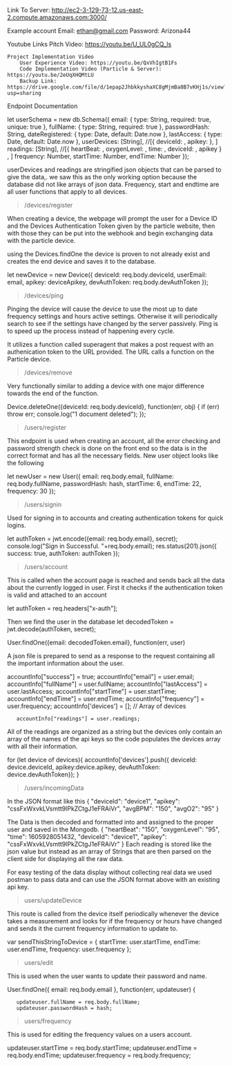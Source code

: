 
Link To Server: http://ec2-3-129-73-12.us-east-2.compute.amazonaws.com:3000/

Example account
    Email: ethan@gmail.com
    Password: Arizona44

Youtube Links
    Pitch Video: https://youtu.be/U_UL0gCQ_ls 

    Project Implementation Video 
        User Experience Video: https://youtu.be/QxVhIgtB1Fs
        Code Implementation Video (Particle & Server): https://youtu.be/2eUqXHQMtLU 
		Backup Link: https://drive.google.com/file/d/1epap2JhbkkyshaXC8gMjmBa8B7vKHj1s/view?usp=sharing 




Endpoint Documentation

let userSchema = new db.Schema({
 email:          { type: String, required: true, unique: true },
 fullName:       { type: String, required: true },
 passwordHash:   String,
 dateRegistered: { type: Date, default: Date.now },
 lastAccess:     { type: Date, default: Date.now },
 userDevices:    [String],  //[{ deviceId: , apikey:  }, ]
 readings:       [String], //[{ heartBeat: , oxygenLevel: , time: , deviceId: , apikey } , ]
 frequency:      Number,
 startTime:      Number,
 endTime:        Number
});

userDevices and readings are stringified json objects that can be parsed to give the data,. we saw this as the only working option because the database did not like arrays of json data. Frequency, start and endtime are all user functions that apply to all devices. 

>/devices/register

When creating a device, the webpage will prompt the user for a Device ID and the Devices Authentication Token given by the particle website, then with those they can be put into the webhook and begin exchanging data with the particle device. 

using the Devices.findOne the device is proven to not already exist and creates the end device and saves it to the database. 

let newDevice = new Device({
       deviceId: req.body.deviceId,
       userEmail: email,
       apikey: deviceApikey,
       devAuthToken: req.body.devAuthToken
     });

>/devices/ping

Pinging the device will cause the device to use the most up to date frequency settings and hours active settings. Otherwise it will periodically search to see if the settings have changed by the server passively. Ping is to speed up the process instead of happening every cycle.

It utilizes a function called superagent that makes a post request with an authenication token to the URL provided. The URL calls a function on the Particle device.

>/devices/remove

Very functionally similar to adding a device with one major difference towards the end of the function.

Device.deleteOne({deviceId: req.body.deviceId}, function(err, obj) {
     if (err) throw err;
     console.log("1 document deleted");
   });

>/users/register

This endpoint is used when creating an account, all the error checking and password strength check is done on the front end so the data is in the correct format and has all the necessary fields. New user object looks like the following

let newUser = new User({
       email: req.body.email,
       fullName: req.body.fullName,
       passwordHash: hash,
       startTime: 6,
       endTime: 22,
       frequency: 30
     });

>/users/signin

Used for signing in to accounts and creating authentication tokens for quick logins. 

let authToken = jwt.encode({email: req.body.email}, secret);
         console.log("Sign in Successful. "+req.body.email);
         res.status(201).json({ success: true, authToken: authToken });

>/users/account

This is called when the account page is reached and sends back all the data about the currently logged in user. First it checks if the authentication token is valid and attached to an account

let authToken = req.headers["x-auth"];

Then we find the user in the database
let decodedToken = jwt.decode(authToken, secret);

   User.findOne({email: decodedToken.email}, function(err, user) 

A json file is prepared to send as a response to the request containing all the important information about the user. 

accountInfo["success"] = true;
       accountInfo["email"] = user.email;
       accountInfo["fullName"] = user.fullName;
       accountInfo["lastAccess"] = user.lastAccess;
       accountInfo["startTime"] = user.startTime;
       accountInfo["endTime"] = user.endTime;
       accountInfo["frequency"] = user.frequency;
       accountInfo['devices'] = [];   // Array of devices

       accountInfo["readings"] = user.readings;

All of the readings are organized as a string but the devices only contain an array of the names of the api keys so the code populates the devices array with all their information.

for (let device of devices){
             accountInfo['devices'].push({ deviceId: device.deviceId, apikey:device.apikey, devAuthToken: device.devAuthToken});
           }

>/users/incomingData 

In the JSON format like this
{ "deviceId": "device1", "apikey": "cssFxWxvkLVsmtt9lPkZCtgJ1eFRAiVr", "avgBPM": "150", "avgO2": "95" }

The Data is then decoded and formatted into and assigned to the proper user and saved in the Mongodb. 
{
    "heartBeat": "150",
    "oxygenLevel": "95",
    "time": 1605928051432,
    "deviceId": "device1",
    "apikey": "cssFxWxvkLVsmtt9lPkZCtgJ1eFRAiVr"
}
Each reading is stored like the json value but instead as an array of Strings that are then parsed on the client side for displaying all the raw data. 

For easy testing of the data display without collecting real data we used postman to pass data and can use the JSON format above with an existing api key. 

> users/updateDevice

This route is called from the device itself periodically whenever the device takes a measurement and looks for if the frequency or hours have changed and sends it the current frequency information to update to. 

var sendThisStringToDevice = { 
       startTime: user.startTime,
       endTime: user.endTime,
       frequency: user.frequency
     };

>users/edit

This is used when the user wants to update their password and name.

User.findOne({ email: req.body.email }, function(err, updateuser) {

       updateuser.fullName = req.body.fullName;
       updateuser.passwordHash = hash;

>users/frequency 

This is used for editing the frequency values on a users account.

updateuser.startTime = req.body.startTime;
       updateuser.endTime = req.body.endTime;
       updateuser.frequency = req.body.frequency;


